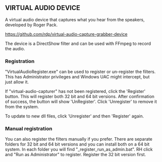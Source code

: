 ## VIRTUAL AUDIO DEVICE

A virtual audio device that captures what you hear from the speakers, developed by Roger Pack.

https://github.com/rdp/virtual-audio-capture-grabber-device

The device is a DirectShow filter and can be used with FFmpeg to record the audio.

### Registration

"VirtualAudioRegister.exe" can be used to register or un-register the filters.\
This has Administrator privileges and Windows UAC might intercept, but just allow it.

If "virtual-audio-capturer" has not been registered, click the 'Register' button. This will register both 32 bit and 64 bit versions. After confirmation of success, the button will show 'UnRegister'. Click 'Unregister' to remove it from the system.

To update to new dll files, click 'Unregister' and then 'Register' again.
				
### Manual registration

You can also register the filters manually if you prefer. There are separate folders for 32 bit and 64 bit versions and you can install both on a 64 bit system.  In each folder you will find "_register_run_as_admin.bat". RH click and "Run as Administrator" to register. Register the 32 bit version first.


